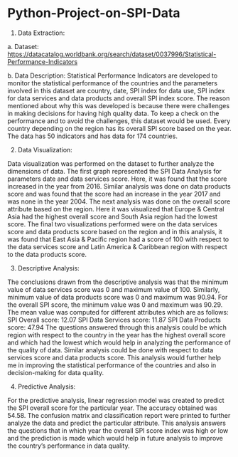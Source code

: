 # Python-Project-on-SPI-Data


1.	Data Extraction:

  a.	Dataset: https://datacatalog.worldbank.org/search/dataset/0037996/Statistical-Performance-Indicators

  b.	Data Description: Statistical Performance Indicators are developed to monitor the statistical performance of the countries and the parameters involved in this dataset are country, date, SPI index for data use, SPI index for data services and data products and overall SPI index score. The reason mentioned about why this was developed is because there were challenges in making decisions for having high quality data. To keep a check on the performance and to avoid the challenges, this dataset would be used. Every country depending on the region has its overall SPI score based on the year. The data has 50 indicators and has data for 174 countries.

2.	Data Visualization:

Data visualization was performed on the dataset to further analyze the dimensions of data.
The first graph represented the SPI Data Analysis for parameters date and data services score. Here, it was found that the score increased in the year from 2016. Similar analysis was done on data products score and was found that the score had an increase in the year 2017 and was none in the year 2004.
The next analysis was done on the overall score attribute based on the region. Here it was visualized that Europe & Central Asia had the highest overall score and South Asia region had the lowest score. 
The final two visualizations performed were on the data services score and data products score based on the region and in this analysis, it was found that East Asia & Pacific region had a score of 100 with respect to the data services score and Latin America & Caribbean region with respect to the data products score.

3.	Descriptive Analysis:

The conclusions drawn from the descriptive analysis was that the minimum value of data services score was 0 and maximum value of 100. Similarly, minimum value of data products score was 0 and maximum was 90.94. For the overall SPI score, the minimum value was 0 and maximum was 90.29. 
The mean value was computed for different attributes which are as follows:
SPI Overall score: 12.07
SPI Data Services score: 11.87
SPI Data Products score: 47.94
The questions answered through this analysis could be which region with respect to the country in the year has the highest overall score and which had the lowest which would help in analyzing the performance of the quality of data. Similar analysis could be done with respect to data services score and data products score. This analysis would further help me in improving the statistical performance of the countries and also in decision-making for data quality.

4.	Predictive Analysis:

For the predictive analysis, linear regression model was created to predict the SPI overall score for the particular year. The accuracy obtained was 54.58. The confusion matrix and classification report were printed to further analyze the data and predict the particular attribute. This analysis answers the questions that in which year the overall SPI score index was high or low and the prediction is made which would help in future analysis to improve the country’s performance in data quality.
